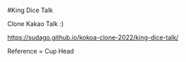 #King Dice Talk

Clone Kakao Talk :)

https://sudago.github.io/kokoa-clone-2022/king-dice-talk/

Reference = Cup Head
